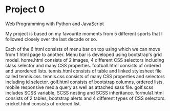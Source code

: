 # Project 0

Web Programming with Python and JavaScript

My project is based on my favourite moments from 5 different sports that I followed closely over the last decade or so.

Each of the 6 html consists of menu bar on top using which we can move from 1 html page to another. Menu bar is developed using bootstrap's grid model. home.html consists of 2 images, 4 different CSS selectors including class selector and many CSS properties. football.html consists of ordered and unordered lists. tennis.html consists of table and linked stylesheet file called tennis.css. tennis.css consists of many CSS properties and selectors including id selector. golf.html consists of bootstrap columns, ordered lists, mobile responsive media query as well as attached sass file. golf.scss includes SCSS variable, SCSS nesting and SCSS inheritance. formula1.html consists of 2 tables, bootstrap alerts and 4 different types of CSS selectors. cricket.html consists of ordered list. 
